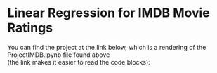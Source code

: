 # Linear Regression for IMDB Movie Ratings

You can find the project at the link below, which is a rendering of the ProjectIMDB.ipynb file found above <br />
(the link makes it easier to read the code blocks):

